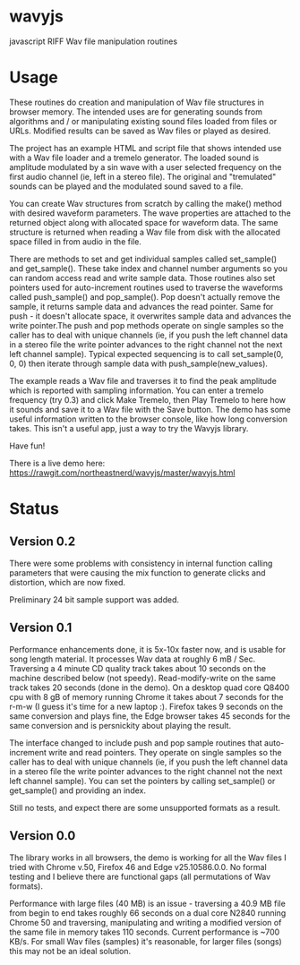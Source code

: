# wavyjs
javascript RIFF Wav file manipulation routines

# Usage
These routines do creation and manipulation of Wav file structures in browser memory. The intended uses are for generating sounds from algorithms and / or manipulating existing sound files loaded from files or URLs. Modified results can be saved as Wav files or played as desired.

The project has an example HTML and script file that shows intended use with a Wav file loader and a tremelo generator. The loaded sound is amplitude modulated by a sin wave with a user selected frequency on the first audio channel (ie, left in a stereo file). The original and "tremulated" sounds can be played and the modulated sound saved to a file.

You can create Wav structures from scratch by calling the make() method with desired waveform parameters. The wave properties are attached to the returned object along with allocated space for waveform data. The same structure is returned when reading a Wav file from disk with the allocated space filled in from audio in the file.

There are methods to set and get individual samples called set_sample() and get_sample(). These take index and channel number arguments so you can random access read and write sample data. Those routines also set pointers used for auto-increment routines used to traverse the waveforms called push_sample() and pop_sample(). Pop doesn't actually remove the sample, it returns sample data and advances the read pointer. Same for push - it doesn't allocate space, it overwrites sample data and advances the write pointer.The push and pop methods operate on single samples so the caller has to deal with unique channels (ie, if you push the left channel data in a stereo file the write pointer advances to the right channel not the next left channel sample). Typical expected sequencing is to call set_sample(0, 0, 0) then iterate through sample data with push_sample(new_values).

The example reads a Wav file and traverses it to find the peak amplitude which is reported with sampling information. You can enter a tremelo frequency (try 0.3) and click Make Tremelo, then Play Tremelo to here how it sounds and save it to a Wav file with the Save button. The demo has some useful information written to the browser console, like how long conversion takes. This isn't a useful app, just a way to try the Wavyjs library.

Have fun!

There is a live demo here: https://rawgit.com/northeastnerd/wavyjs/master/wavyjs.html

# Status
## Version 0.2
There were some problems with consistency in internal function calling parameters that were causing the mix function to generate clicks and distortion, which are now fixed.

Preliminary 24 bit sample support was added.

## Version 0.1
Performance enhancements done, it is 5x-10x faster now, and is usable for song length material. It processes Wav data at roughly 6 mB / Sec. Traversing a 4 minute CD quality track takes about 10 seconds on the machine described below (not speedy). Read-modify-write on the same track takes 20 seconds (done in the demo).  On a desktop quad core Q8400 cpu with 8 gB of memory running Chrome it takes about 7 seconds for the r-m-w (I guess it's time for a new laptop :). Firefox takes 9 seconds on the same conversion and plays fine, the Edge browser takes 45 seconds for the same conversion and is persnickity about playing the result.

The interface changed to include push and pop sample routines that auto-increment write and read pointers. They operate on single samples so the caller has to deal with unique channels (ie, if you push the left channel data in a stereo file the write pointer advances to the right channel not the next left channel sample). You can set the pointers by calling set_sample() or get_sample() and providing an index. 

Still no tests, and expect there are some unsupported formats as a result.

## Version 0.0
The library works in all browsers, the demo is working for all the Wav files I tried with Chrome v.50, Firefox 46 and Edge v25.10586.0.0. No formal testing and I believe there are functional gaps (all permutations of Wav formats).

Performance with large files (40 MB) is an issue - traversing a 40.9 MB file from begin to end takes roughly 66 seconds on a dual core N2840 running Chrome 50 and traversing, manipulating and writing a modified version of the same file in memory takes 110 seconds. Current performance is ~700 KB/s. For small Wav files (samples) it's reasonable, for larger files (songs) this may not be an ideal solution.
